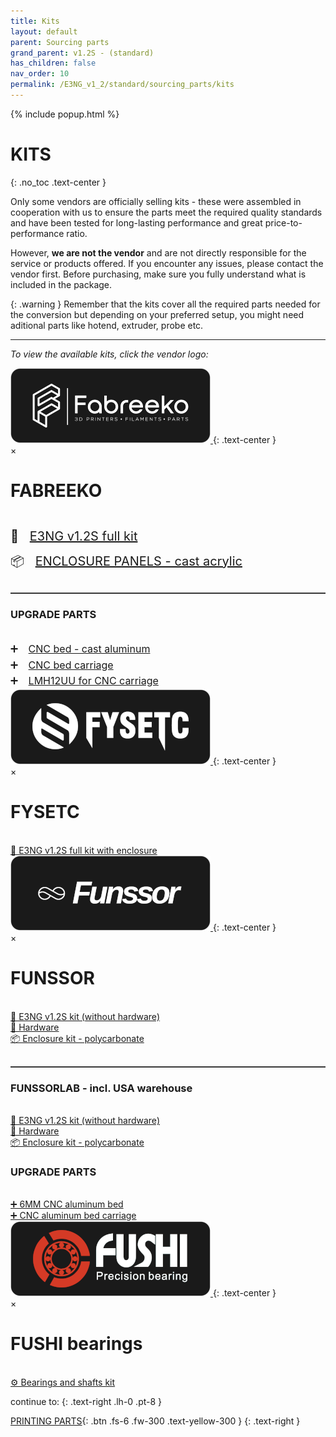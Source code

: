```yaml
---
title: Kits
layout: default
parent: Sourcing parts
grand_parent: v1.2S - (standard)
has_children: false
nav_order: 10
permalink: /E3NG_v1_2/standard/sourcing_parts/kits
---
```


{% include popup.html %}

# KITS
{: .no_toc .text-center }

Only some vendors are officially selling kits - these were assembled in cooperation with us to ensure the parts meet the required quality standards and have been tested for long-lasting performance and great price-to-performance ratio.

However, **we are not the vendor** and are not directly responsible for the service or products offered. If you encounter any issues, please contact the vendor first. Before purchasing, make sure you fully understand what is included in the package.

{: .warning }
Remember that the kits cover all the required parts needed for the conversion but depending on your preferred setup, you might need aditional parts like hotend, extruder, probe etc.

---
*To view the available kits, click the vendor logo:*

<!-- FABREEKO -->
<a href="#" onclick="showPopup('popup1'); return false;">
  <img src="../../../assets/images/fabreeko_btn.png" alt="Open Popup" style="width:320px; height:auto; cursor:pointer;">
</a>
{: .text-center }

<div id="popup1" class="popup">
  <span class="close" onclick="hidePopup('popup1')">&times;</span>
  <h1>FABREEKO</h1><br>
  <div style="font-size: 20px; line-height: 2;">
    <span style="margin-right: 12px;">🧰</span>
    <a href="https://www.fabreeko.com/products/ender-3-ng-core-xy-conversion-kit-by-honeybadger">E3NG v1.2S full kit</a><br>
    <span style="margin-right: 12px;">📦</span>
    <a href="https://www.fabreeko.com/products/cast-acrylic-panel-set-for-ender-3-ng">ENCLOSURE PANELS - cast acrylic</a><br>
  </div>
  <hr style="margin-top: 30px; border: none; border-top: 1px solid #555;">
  <h3>UPGRADE PARTS</h3><br>
  <div style="font-size: 16px; line-height: 1.6;">
    <span style="margin-right: 12px;">➕</span>
    <a href="https://www.fabreeko.com/products/ender-3-ng-cast-aluminum-bed-by-honeybadger">CNC bed - cast aluminum</a><br>
    <span style="margin-right: 12px;">➕</span>
    <a href="https://www.fabreeko.com/products/ender-3-ng-bed-carriage-by-honeybadger">CNC bed carriage</a><br>
    <span style="margin-right: 12px;">➕</span>
    <a href="https://www.fabreeko.com/products/lmh12uu-bearing-by-honeybadger">LMH12UU for CNC carriage</a>
  </div>
</div>

<!-- FYSETC -->
<a href="#" onclick="showPopup('popup2'); return false;">
  <img src="../../../assets/images/fysetc_btn.png" alt="Open Popup" style="width:320px; height:auto; cursor:pointer;">
</a>
{: .text-center }

<div id="popup2" class="popup">
  <span class="close" onclick="hidePopup('popup2')">&times;</span>
  <h1>FYSETC</h1><br>
  <a href="https://s.click.aliexpress.com/e/_oFhekto">🧰 E3NG v1.2S full kit with enclosure</a>
</div>

<!-- FUNSSOR -->
<a href="#" onclick="showPopup('popup3'); return false;">
  <img src="../../../assets/images/funssor_btn.png" alt="Open Popup" style="width:320px; height:auto; cursor:pointer;">
</a>
{: .text-center }

<div id="popup3" class="popup">
  <span class="close" onclick="hidePopup('popup3')">&times;</span>
  <h1>FUNSSOR</h1><br>
  <a href="https://s.click.aliexpress.com/e/_ooF6WBw">🧰 E3NG v1.2S kit (without hardware)</a><br>
  <a href="https://s.click.aliexpress.com/e/_omNZg0k">🔩 Hardware</a><br>
  <a href="https://s.click.aliexpress.com/e/_oD5DAoU">📦 Enclosure kit - polycarbonate</a><br>
  <hr style="margin-top: 30px; border: none; border-top: 1px solid #555;">
  <h3>FUNSSORLAB - incl. USA warehouse</h3><br>
  <a href="https://www.funssorlab.com/products/funssor-ender-3-ng-v12-corexy-conversion-motion-and-electronics-diy-kit?VariantsId=10611">🧰 E3NG v1.2S kit (without hardware)</a><br>
  <a href="https://www.funssorlab.com/products/funssor-ender-3-ng-v12-corexy-conversion-hardware-screw-nuts-kit?VariantsId=10607">🔩 Hardware</a><br>
  <a href="https://www.funssorlab.com/products/funssor-ender-3-ng-v12-convertion-corexy-3d-printer-upgrade-enclosure-pc-kit-with-screw-pack-optional-4mm-thickness?VariantsId=10686">📦 Enclosure kit - polycarbonate</a><br>
  <h3>UPGRADE PARTS</h3><br>
  <a href="https://s.click.aliexpress.com/e/_op0VN9i">➕ 6MM CNC aluminum bed</a><br>
  <a href="https://s.click.aliexpress.com/e/_oCJYEE0">➕ CNC aluminum bed carriage</a>
</div>

<!-- FUSHI -->
<a href="#" onclick="showPopup('popup4'); return false;">
  <img src="../../../assets/images/fushi_btn.png" alt="Open Popup" style="width:320px; height:auto; cursor:pointer;">
</a>
{: .text-center }

<div id="popup4" class="popup">
  <span class="close" onclick="hidePopup('popup4')">&times;</span>
  <h1>FUSHI bearings</h1><br>
  <a href="https://s.click.aliexpress.com/e/_oCrZCk4">⚙️ Bearings and shafts kit</a>
</div>

continue to:
{: .text-right .lh-0 .pt-8 }

[PRINTING PARTS]{: .btn .fs-6 .fw-300 .text-yellow-300 }
{: .text-right }

[PRINTING PARTS]: https://rh3d.xyz/E3NG_v1_2/standard/printing_parts
